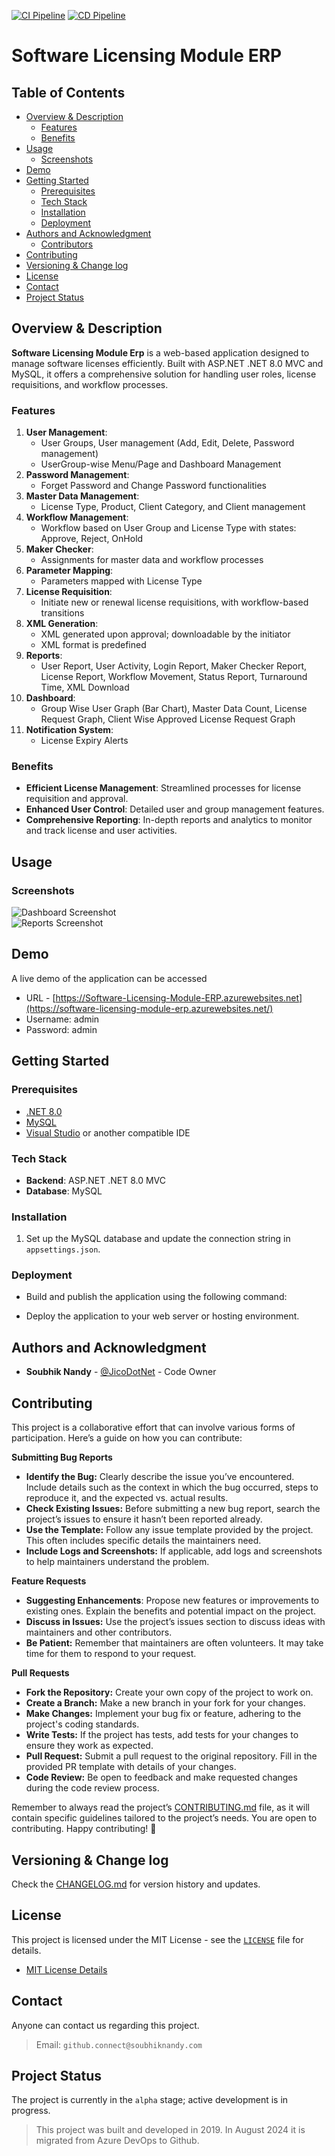 ﻿[![CI Pipeline](https://github.com/JicoDotNet/Software-Licensing-Module-ERP-Net8.0/actions/workflows/build.yml/badge.svg)](https://github.com/JicoDotNet/Software-Licensing-Module-ERP-Net8.0/actions/workflows/build.yml)
[![CD Pipeline](https://github.com/JicoDotNet/Software-Licensing-Module-ERP-Net8.0/actions/workflows/deploy.yml/badge.svg?branch=master)](https://github.com/JicoDotNet/Software-Licensing-Module-ERP-Net8.0/actions/workflows/deploy.yml)

# Software Licensing Module ERP

## Table of Contents
- [Overview & Description](#overview--description)
  - [Features](#features)
  - [Benefits](#benefits)
- [Usage](#usage)
  - [Screenshots](#screenshots)
- [Demo](#demo)
- [Getting Started](#getting-started)
  - [Prerequisites](#prerequisites)
  - [Tech Stack](#tech-stack)
  - [Installation](#installation)
  - [Deployment](#deployment)
- [Authors and Acknowledgment](#authors-and-acknowledgment)
  - [Contributors](#contributors)
- [Contributing](#contributing)
- [Versioning & Change log](#versioning--change-log)
- [License](#license)
- [Contact](#contact)
- [Project Status](#project-status)

## Overview & Description

**Software Licensing Module Erp** is a web-based application designed to manage software licenses efficiently. Built with ASP.NET .NET 8.0 MVC and MySQL, it offers a comprehensive solution for handling user roles, license requisitions, and workflow processes.

### Features
1. **User Management**: 
   - User Groups, User management (Add, Edit, Delete, Password management)
   - UserGroup-wise Menu/Page and Dashboard Management
2. **Password Management**: 
   - Forget Password and Change Password functionalities
3. **Master Data Management**:
   - License Type, Product, Client Category, and Client management
4. **Workflow Management**:
   - Workflow based on User Group and License Type with states: Approve, Reject, OnHold
5. **Maker Checker**: 
   - Assignments for master data and workflow processes
6. **Parameter Mapping**: 
   - Parameters mapped with License Type
7. **License Requisition**:
   - Initiate new or renewal license requisitions, with workflow-based transitions
8. **XML Generation**:
   - XML generated upon approval; downloadable by the initiator
   - XML format is predefined
9. **Reports**:
   - User Report, User Activity, Login Report, Maker Checker Report, License Report, Workflow Movement, Status Report, Turnaround Time, XML Download
10. **Dashboard**:
    - Group Wise User Graph (Bar Chart), Master Data Count, License Request Graph, Client Wise Approved License Request Graph
11. **Notification System**:
    - License Expiry Alerts

### Benefits
- **Efficient License Management**: Streamlined processes for license requisition and approval.
- **Enhanced User Control**: Detailed user and group management features.
- **Comprehensive Reporting**: In-depth reports and analytics to monitor and track license and user activities.

## Usage

### Screenshots
![Dashboard Screenshot](link-to-screenshot)  
![Reports Screenshot](link-to-screenshot)  

## Demo
A live demo of the application can be accessed 
- URL - [https://Software-Licensing-Module-ERP.azurewebsites.net](https://software-licensing-module-erp.azurewebsites.net/)
- Username: admin
- Password: admin

## Getting Started

### Prerequisites
- [.NET 8.0](https://dotnet.microsoft.com/download/dotnet/8.0)
- [MySQL](https://dev.mysql.com/downloads/)
- [Visual Studio](https://visualstudio.microsoft.com/) or another compatible IDE

### Tech Stack
- **Backend**: ASP.NET .NET 8.0 MVC
- **Database**: MySQL

### Installation
1. Set up the MySQL database and update the connection string in `appsettings.json`.

### Deployment
- Build and publish the application using the following command:
    
- Deploy the application to your web server or hosting environment.

## Authors and Acknowledgment
- **Soubhik Nandy** - [@JicoDotNet](https://github.com/JicoDotNet) - Code Owner

## Contributing
This project is a collaborative effort that can involve various forms of participation. Here’s a guide on how you can contribute:

**Submitting Bug Reports**
- **Identify the Bug:** Clearly describe the issue you’ve encountered. Include details such as the context in which the bug occurred, steps to reproduce it, and the expected vs. actual results.
- **Check Existing Issues:** Before submitting a new bug report, search the project’s issues to ensure it hasn’t been reported already.
- **Use the Template:** Follow any issue template provided by the project. This often includes specific details the maintainers need.
- **Include Logs and Screenshots:** If applicable, add logs and screenshots to help maintainers understand the problem.

**Feature Requests**
- **Suggesting Enhancements**: Propose new features or improvements to existing ones. Explain the benefits and potential impact on the project.
- **Discuss in Issues:** Use the project’s issues section to discuss ideas with maintainers and other contributors.
- **Be Patient:** Remember that maintainers are often volunteers. It may take time for them to respond to your request.

**Pull Requests**
- **Fork the Repository:** Create your own copy of the project to work on.
- **Create a Branch:** Make a new branch in your fork for your changes.
- **Make Changes:** Implement your bug fix or feature, adhering to the project's coding standards.
- **Write Tests:** If the project has tests, add tests for your changes to ensure they work as expected.
- **Pull Request:** Submit a pull request to the original repository. Fill in the provided PR template with details of your changes.
- **Code Review:** Be open to feedback and make requested changes during the code review process.

Remember to always read the project’s [CONTRIBUTING.md](/CONTRIBUTING.md) file, as it will contain specific guidelines tailored to the project’s needs. You are open to contributing. 
Happy contributing! 🚀

## Versioning & Change log
Check the [CHANGELOG.md](CHANGELOG.md) for version history and updates.

## License
This project is licensed under the MIT License - see the [`LICENSE`](/LICENSE) file for details.
- [MIT License Details](https://choosealicense.com/licenses/mit/)

## Contact
Anyone can contact us regarding this project.
> Email: `github.connect@soubhiknandy.com`

## Project Status
The project is currently in the `alpha` stage; active development is in progress.
> This project was built and developed in 2019. In August 2024 it is migrated from Azure DevOps to Github.
